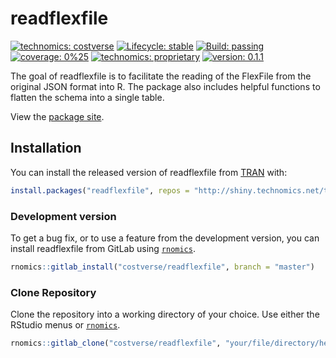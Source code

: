
<!-- README.md is generated from README.Rmd. Please edit that file -->

# readflexfile

<!-- badges: start -->

[![technomics:
costverse](https://img.shields.io/badge/technomics-costverse-EAC435.svg)](https://gitlab.technomics.net/costverse)
[![Lifecycle:
stable](https://img.shields.io/badge/lifecycle-stable-brightgreen.svg)](https://www.tidyverse.org/lifecycle/#stable)
[![Build:
passing](https://img.shields.io/badge/build-passing-green.svg)](https://gitlab.technomics.net/costverse/readflexfile.git)
[![coverage:
0%25](https://img.shields.io/badge/coverage-0%25-blue.svg)]()
[![technomics:
proprietary](https://img.shields.io/badge/technomics-proprietary-00A0B2.svg)](https://gitlab.technomics.net/)
[![version:
0.1.1](https://img.shields.io/badge/version-0.1.1-blue.svg)]()
<!-- badges: end -->

The goal of readflexfile is to facilitate the reading of the FlexFile
from the original JSON format into R. The package also includes helpful
functions to flatten the schema into a single table.

View the [package
site](http://shiny.technomics.net/tran/www/docs/readflexfile).

## Installation

You can install the released version of readflexfile from
[TRAN](http://shiny.technomics.net/tran/www/home/) with:

``` r
install.packages("readflexfile", repos = "http://shiny.technomics.net/tran")
```

### Development version

To get a bug fix, or to use a feature from the development version, you
can install readflexfile from GitLab using
[`rnomics`](http://shiny.technomics.net/tran/www/docs/rnomics/).

``` r
rnomics::gitlab_install("costverse/readflexfile", branch = "master")
```

### Clone Repository

Clone the repository into a working directory of your choice. Use either
the RStudio menus or
[`rnomics`](http://shiny.technomics.net/tran/www/docs/rnomics/).

``` r
rnomics::gitlab_clone("costverse/readflexfile", "your/file/directory/here")
```
